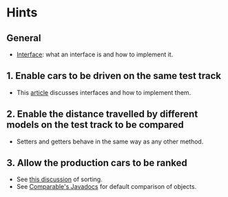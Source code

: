 # Hints

## General

- [Interface][interfaces]: what an interface is and how to implement it.

## 1. Enable cars to be driven on the same test track

- This [article][interfaces] discusses interfaces and how to implement them.

## 2. Enable the distance travelled by different models on the test track to be compared

- Setters and getters behave in the same way as any other method.

## 3. Allow the production cars to be ranked

- See [this discussion][sort] of sorting.
- See [Comparable's Javadocs][comparable] for default comparison of objects.

[interfaces]: https://docs.oracle.com/javase/tutorial/java/concepts/interface.html
[sort]: https://docs.oracle.com/javase/7/docs/api/java/util/Collections.html
[comparable]: https://docs.oracle.com/javase/8/docs/api/java/lang/Comparable.html
